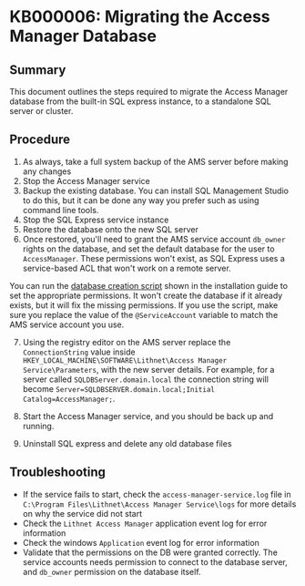 # KB000006: Migrating the Access Manager Database

## Summary

This document outlines the steps required to migrate the Access Manager database from the built-in SQL express instance, to a standalone SQL server or cluster.

## Procedure

1. As always, take a full system backup of the AMS server before making any changes
2. Stop the Access Manager service
3. Backup the existing database. You can install SQL Management Studio to do this, but it can be done any way you prefer such as using command line tools.
4. Stop the SQL Express service instance
5. Restore the database onto the new SQL server
6. Once restored, you'll need to grant the AMS service account `db_owner` rights on the database, and set the default database for the user to `AccessManager`. These permissions won't exist, as SQL Express uses a service-based ACL that won't work on a remote server.

You can run the [database creation script](../../installation/installing-the-access-manager-server/sql-installation-options.md#installation-steps) shown in the installation guide to set the appropriate permissions. It won't create the database if it already exists, but it will fix the missing permissions. If you use the script, make sure you replace the value of the `@ServiceAccount` variable to match the AMS service account you use.

7. Using the registry editor on the AMS server replace the `ConnectionString` value inside `HKEY_LOCAL_MACHINE\SOFTWARE\Lithnet\Access Manager Service\Parameters`, with the new server details. For example, for a server called  `SQLDBServer.domain.local` the connection string will become `Server=SQLDBSERVER.domain.local;Initial Catalog=AccessManager;`. 

8. Start the Access Manager service, and you should be back up and running.
9. Uninstall SQL express and delete any old database files

## Troubleshooting
- If the service fails to start, check the `access-manager-service.log` file in `C:\Program Files\Lithnet\Access Manager Service\logs` for more details on why the service did not start
- Check the `Lithnet Access Manager` application event log for error information
- Check the windows `Application` event log for error information
- Validate that the permissions on the DB were granted correctly. The service accounts needs permission to connect to the database server, and `db_owner` permission on the database itself.